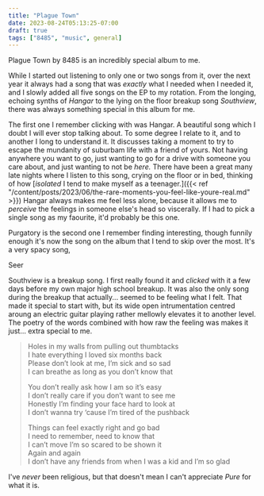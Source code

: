 ```yaml
---
title: "Plague Town"
date: 2023-08-24T05:13:25-07:00
draft: true
tags: ["8485", "music", general]
---
```


Plague Town by 8485 is an incredibly special album to me.

While I started out listening to only one or two songs from it, over the next
year it always had a song that was *exactly* what I needed when I needed it,
and I slowly added all five songs on the EP to my rotation. From the longing,
echoing synths of *Hangar* to the lying on the floor breakup song *Southview*,
there was always something special in this album for me.

The first one I remember clicking with was Hangar. A beautiful song which I
doubt I will ever stop talking about. To some degree I relate to it, and to
another I long to understand it. It discusses taking a moment to try to escape
the mundanity of suburbam life with a friend of yours. Not having anywhere you
want to go, just wanting to go for a drive with someone you care about, and
just wanting to not be *here.* There have been a great many late nights where I
listen to this song, crying on the floor or in bed, thinking of how
[*isolated* I tend to make myself as a teenager.]({{< ref "/content/posts/2023/06/the-rare-moments-you-feel-like-youre-real.md" >}})
Hangar always makes me feel less alone, because it allows me to *perceive* the
feelings in someone else's head so viscerally. If I had to pick a single song
as my faourite, it'd probably be this one.

Purgatory is the second one I remember finding interesting, though funnily
enough it's now the song on the album that I tend to skip over the most.
It's a very spacy song,

Seer

Southview is a breakup song. I first really found it and *clicked* with it a
few days before my own major high school breakup. It was also the only song
during the breakup that actually... seemed to be feeling what I felt. That
made it special to start with, but its wide open intrumentation centred aroung
an electric guitar playing rather mellowly elevates it to another level. The
poetry of the words combined with how raw the feeling was makes it just...
extra special to me.

> Holes in my walls from pulling out thumbtacks\
> I hate everything I loved six months back\
> Please don’t look at me, I’m sick and so sad\
> I can breathe as long as you don’t know that
>
> You don’t really ask how I am so it’s easy\
> I don’t really care if you don’t want to see me\
> Honestly I’m finding your face hard to look at\
> I don’t wanna try ‘cause I’m tired of the pushback
>
> Things can feel exactly right and go bad\
> I need to remember, need to know that\
> I can’t move I’m so scared to be shown it\
> Again and again\
> I don’t have any friends from when I was a kid and I’m so glad

I've *never* been religious, but that doesn't mean I can't appreciate *Pure*
for what it is.
